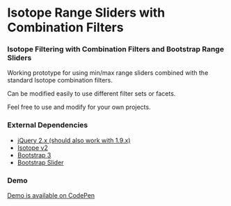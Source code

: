 # Isotope Range Sliders with Combination Filters #

### Isotope Filtering with Combination Filters and Bootstrap Range Sliders ###

Working prototype for using min/max range sliders combined with the standard Isotope combination filters. 

Can be modified easily to use different filter sets or facets.

Feel free to use and modify for your own projects. 

### External Dependencies ###

* [jQuery 2.x (should also work with 1.9.x)](https://jquery.com/) 
* [Isotope v2](http://isotope.metafizzy.co/) 
* [Bootstrap 3](http://getbootstrap.com/)
* [Bootstrap Slider](https://github.com/seiyria/bootstrap-slider)

### Demo ###

[Demo is available on CodePen](https://codepen.io/lifeonlars/pen/yaaOZy)
